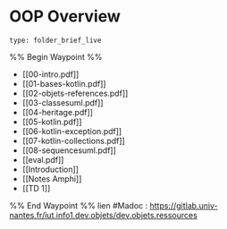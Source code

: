 # OOP Overview
 
```ccard
type: folder_brief_live
```
 
%% Begin Waypoint %%
- [[00-intro.pdf]]
- [[01-bases-kotlin.pdf]]
- [[02-objets-references.pdf]]
- [[03-classesuml.pdf]]
- [[04-heritage.pdf]]
- [[05-kotlin.pdf]]
- [[06-kotlin-exception.pdf]]
- [[07-kotlin-collections.pdf]]
- [[08-sequencesuml.pdf]]
- [[eval.pdf]]
- [[Introduction]]
- [[Notes Amphi]]
- [[TD 1]]

%% End Waypoint %%
lien #Madoc : https://gitlab.univ-nantes.fr/iut.info1.dev.objets/dev.objets.ressources
